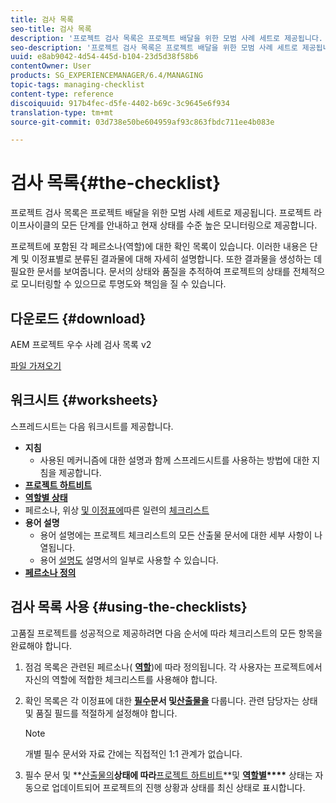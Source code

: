 ```yaml
---
title: 검사 목록
seo-title: 검사 목록
description: '프로젝트 검사 목록은 프로젝트 배달을 위한 모범 사례 세트로 제공됩니다. 프로젝트 라이프사이클의 모든 단계를 안내하고 현재 상태를 수준 높은 모니터링으로 제공합니다. '
seo-description: '프로젝트 검사 목록은 프로젝트 배달을 위한 모범 사례 세트로 제공됩니다. 프로젝트 라이프사이클의 모든 단계를 안내하고 현재 상태를 수준 높은 모니터링으로 제공합니다. '
uuid: e8ab9042-4d54-445d-b104-23d5d38f58b6
contentOwner: User
products: SG_EXPERIENCEMANAGER/6.4/MANAGING
topic-tags: managing-checklist
content-type: reference
discoiquuid: 917b4fec-d5fe-4402-b69c-3c9645e6f934
translation-type: tm+mt
source-git-commit: 03d738e50be604959af93c863fbdc711ee4b083e

---
```



# 검사 목록{#the-checklist}

프로젝트 검사 목록은 프로젝트 배달을 위한 모범 사례 세트로 제공됩니다. 프로젝트 라이프사이클의 모든 단계를 안내하고 현재 상태를 수준 높은 모니터링으로 제공합니다.

프로젝트에 포함된 각 페르소나(역할)에 대한 확인 목록이 있습니다. 이러한 내용은 단계 및 이정표별로 분류된 결과물에 대해 자세히 설명합니다. 또한 결과물을 생성하는 데 필요한 문서를 보여줍니다. 문서의 상태와 품질을 추적하여 프로젝트의 상태를 전체적으로 모니터링할 수 있으므로 투명도와 책임을 질 수 있습니다.

## 다운로드 {#download}

AEM 프로젝트 우수 사례 검사 목록 v2

[파일 가져오기](assets/aem_project_bp_checklistv2.xlsx)

## 워크시트 {#worksheets}

스프레드시트는 다음 워크시트를 제공합니다.

* **지침**
   * 사용된 메커니즘에 대한 설명과 함께 스프레드시트를 사용하는 방법에 대한 지침을 제공합니다.
* **[프로젝트 하트비트](/help/managing/best-practices.md#project-heartbeat-dashboard)**
* **[역할별 상태](/help/managing/best-practices.md#status-by-role)**
* 페르소나, 위상 [및 이정표에](/help/managing/best-practices.md#persona)따른 일련의 [체크리스트](/help/managing/best-practices.md#phases-and-milestones)
* **용어 설명**
   * 용어 설명에는 프로젝트 체크리스트의 모든 산출물 문서에 대한 세부 사항이 나열됩니다.
   * 용어 [설명도](/help/managing/best-practices-glossary.md) 설명서의 일부로 사용할 수 있습니다.
* **[페르소나 정의](/help/managing/best-practices.md#persona)**

## 검사 목록 사용 {#using-the-checklists}

고품질 프로젝트를 성공적으로 제공하려면 다음 순서에 따라 체크리스트의 모든 항목을 완료해야 합니다.

1. 점검 목록은 관련된 페르소나( **[역할](/help/managing/best-practices.md#persona)**)에 따라 정의됩니다. 각 사용자는 프로젝트에서 자신의 역할에 적합한 체크리스트를 사용해야 합니다.
1. 확인 목록은 각 이정표에 대한 **[필수](/help/managing/best-practices.md#required-documents)**문서 및**[&#x200B;산출물을](/help/managing/best-practices.md#deliverables)** 다룹니다. 관련 담당자는 상태 및 품질 필드를 적절하게 설정해야 합니다.

   >[!NOTE]
   >
   >개별 필수 문서와 자료 간에는 직접적인 1:1 관계가 없습니다.

1. 필수 문서 및 **[산출물의](/help/managing/best-practices.md#required-documents)**상태에 따라**[&#x200B;프로젝트 하트비트](/help/managing/best-practices.md#deliverables)**및 **[역할별](/help/managing/best-practices.md#project-heartbeat-dashboard)****[](/help/managing/best-practices.md#status-by-role)** 상태는 자동으로 업데이트되어 프로젝트의 진행 상황과 상태를 최신 상태로 표시합니다.